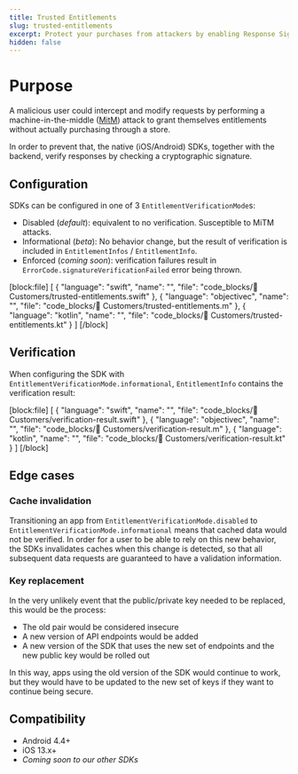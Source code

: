 ```yaml
---
title: Trusted Entitlements
slug: trusted-entitlements
excerpt: Protect your purchases from attackers by enabling Response Signature Verification
hidden: false
---
```


# Purpose

A malicious user could intercept and modify requests by performing a machine-in-the-middle ([MitM](https://en.wikipedia.org/wiki/Man-in-the-middle_attack)) attack to grant themselves entitlements without actually purchasing through a store.

In order to prevent that, the native (iOS/Android) SDKs, together with the backend, verify responses by checking a cryptographic signature.

## Configuration

SDKs can be configured in one of 3 `EntitlementVerificationMode`s:

- Disabled (*default*): equivalent to no verification. Susceptible to MiTM attacks.
- Informational (*beta*): No behavior change, but the result of verification is included in `EntitlementInfos` / `EntitlementInfo`.
- Enforced (*coming soon*): verification failures result in `ErrorCode.signatureVerificationFailed` error being thrown.

[block:file]
[
  {
    "language": "swift",
    "name": "",
    "file": "code_blocks/👥 Customers/trusted-entitlements.swift"
  },
  {
    "language": "objectivec",
    "name": "",
    "file": "code_blocks/👥 Customers/trusted-entitlements.m"
  },
  {
    "language": "kotlin",
    "name": "",
    "file": "code_blocks/👥 Customers/trusted-entitlements.kt"
  }
]
[/block]

## Verification

When configuring the SDK with `EntitlementVerificationMode.informational`, `EntitlementInfo` contains the verification result:

[block:file]
[
  {
    "language": "swift",
    "name": "",
    "file": "code_blocks/👥 Customers/verification-result.swift"
  },
  {
    "language": "objectivec",
    "name": "",
    "file": "code_blocks/👥 Customers/verification-result.m"
  },
  {
    "language": "kotlin",
    "name": "",
    "file": "code_blocks/👥 Customers/verification-result.kt"
  }
]
[/block]

## Edge cases

### Cache invalidation

Transitioning an app from `EntitlementVerificationMode.disabled` to `EntitlementVerificationMode.informational` means that cached data would not be verified. In order for a user to be able to rely on this new behavior, the SDKs invalidates caches when this change is detected, so that all subsequent data requests are guaranteed to have a validation information.

### Key replacement

In the very unlikely event that the public/private key needed to be replaced, this would be the process:

- The old pair would be considered insecure
- A new version of API endpoints would be added
- A new version of the SDK that uses the new set of endpoints and the new public key would be rolled out

In this way, apps using the old version of the SDK would continue to work, but they would have to be updated to the new set of keys if they want to continue being secure.

## Compatibility

- Android 4.4+
- iOS 13.x+
- _Coming soon to our other SDKs_